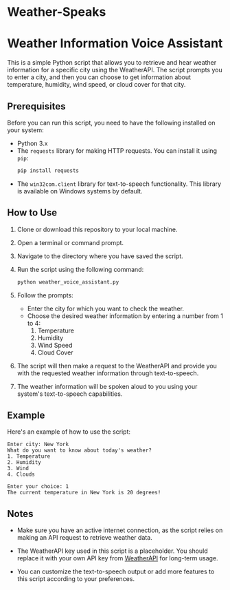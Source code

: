 # Weather-Speaks
# Weather Information Voice Assistant

This is a simple Python script that allows you to retrieve and hear weather information for a specific city using the WeatherAPI. The script prompts you to enter a city, and then you can choose to get information about temperature, humidity, wind speed, or cloud cover for that city.

## Prerequisites

Before you can run this script, you need to have the following installed on your system:

- Python 3.x
- The `requests` library for making HTTP requests. You can install it using `pip`:
  ```bash
  pip install requests
  ```
- The `win32com.client` library for text-to-speech functionality. This library is available on Windows systems by default.

## How to Use

1. Clone or download this repository to your local machine.

2. Open a terminal or command prompt.

3. Navigate to the directory where you have saved the script.

4. Run the script using the following command:
   ```bash
   python weather_voice_assistant.py
   ```

5. Follow the prompts:
   - Enter the city for which you want to check the weather.
   - Choose the desired weather information by entering a number from 1 to 4:
     1. Temperature
     2. Humidity
     3. Wind Speed
     4. Cloud Cover

6. The script will then make a request to the WeatherAPI and provide you with the requested weather information through text-to-speech.

7. The weather information will be spoken aloud to you using your system's text-to-speech capabilities.

## Example

Here's an example of how to use the script:

```
Enter city: New York
What do you want to know about today's weather?
1. Temperature
2. Humidity
3. Wind
4. Clouds

Enter your choice: 1
The current temperature in New York is 20 degrees!
```

## Notes

- Make sure you have an active internet connection, as the script relies on making an API request to retrieve weather data.

- The WeatherAPI key used in this script is a placeholder. You should replace it with your own API key from [WeatherAPI](https://www.weatherapi.com/) for long-term usage.

- You can customize the text-to-speech output or add more features to this script according to your preferences.
